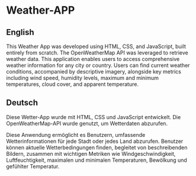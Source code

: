 # Weather-APP

## English

This Weather App was developed using HTML, CSS, and JavaScript, built entirely from scratch. The OpenWeatherMap API was leveraged to retrieve weather data.
This application enables users to access comprehensive weather information for any city or country. 
Users can find current weather conditions, accompanied by descriptive imagery, alongside key metrics including wind speed, humidity levels, maximum and minimum temperatures, cloud cover, and apparent temperature.

## Deutsch

Diese Wetter-App wurde mit HTML, CSS und JavaScript entwickelt. Die OpenWeatherMap-API wurde genutzt, um Wetterdaten abzurufen.

Diese Anwendung ermöglicht es Benutzern, umfassende Wetterinformationen für jede Stadt oder jedes Land abzurufen.
Benutzer können aktuelle Wetterbedingungen finden, begleitet von beschreibenden Bildern, zusammen mit wichtigen Metriken wie Windgeschwindigkeit, Luftfeuchtigkeit, maximalen und minimalen Temperaturen, Bewölkung und gefühlter Temperatur.
